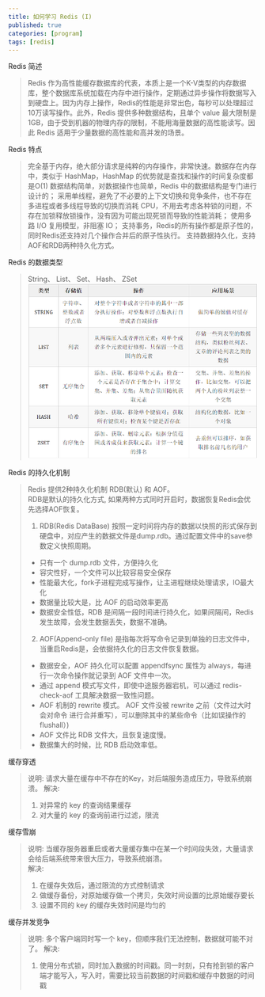 ```yaml
---
title: 如何学习 Redis (I)
published: true
categories: [program]
tags: [redis]
---
```


Redis 简述
> Redis 作为高性能缓存数据库的代表，本质上是一个K-V类型的内存数据库，整个数据库系统加载在内存中进行操作，定期通过异步操作将数据写入到硬盘上。因为内存上操作，Redis的性能是非常出色，每秒可以处理超过10万读写操作。此外，Redis 提供多种数据结构，且单个 value 最大限制是1GB，由于受到机器的物理内存的限制，不能用海量数据的高性能读写。因此 Redis 适用于少量数据的高性能和高并发的场景。

Redis 特点
> 完全基于内存，绝大部分请求是纯粹的内存操作，非常快速。数据存在内存中，类似于 HashMap，HashMap 的优势就是查找和操作的时间复杂度都是O(1)
> 数据结构简单，对数据操作也简单，Redis 中的数据结构是专门进行设计的；
> 采用单线程，避免了不必要的上下文切换和竞争条件，也不存在多进程或者多线程导致的切换而消耗 CPU，不用去考虑各种锁的问题，不存在加锁释放锁操作，没有因为可能出现死锁而导致的性能消耗；
> 使用多路 I/O 复用模型，非阻塞 IO；
> 支持事务，Redis的所有操作都是原子性的，同时Redis还支持对几个操作合并后的原子性执行。
> 支持数据持久化，支持AOF和RDB两种持久化方式。

Redis 的数据类型
> String、 List、 Set、 Hash、 ZSet
> ![](/images/redis-datatype.png)   

Redis 的持久化机制
> Redis 提供2种持久化机制 RDB(默认) 和 AOF。   
> RDB是默认的持久化方式, 如果两种方式同时开启时，数据恢复Redis会优先选择AOF恢复。
> 1. RDB(Redis DataBase) 按照一定时间将内存的数据以快照的形式保存到硬盘中，对应产生的数据文件是dump.rdb。通过配置文件中的save参数定义快照周期。  
> * 只有一个 dump.rdb 文件，方便持久化
> * 容灾性好，一个文件可以比较容易安全保存
> * 性能最大化，fork子进程完成写操作，让主进程继续处理请求，IO最大化
> * 数据量比较大是，比 AOF 的启动效率更高
> * 数据安全性低，RDB 是间隔一段时间进行持久化，如果间隔间，Redis 发生故障，会发生数据丢失，数据不准确。  
> 2. AOF(Append-only file) 是指每次将写命令记录到单独的日志文件中，当重启Redis是，会依据持久化的日志文件恢复数据。  
> * 数据安全，AOF 持久化可以配置 appendfsync 属性为 always，每进行一次命令操作就记录到 AOF 文件中一次。
> * 通过 append 模式写文件，即使中途服务器宕机，可以通过 redis-check-aof 工具解决数据一致性问题。
> * AOF 机制的 rewrite 模式。 AOF 文件没被 rewrite 之前（文件过大时会对命令 进行合并重写），可以删除其中的某些命令（比如误操作的 flushall）)
> * AOF 文件比 RDB 文件大，且恢复速度慢。
> * 数据集大的时候，比 RDB 启动效率低。

缓存穿透
> 说明: 请求大量在缓存中不存在的Key，对后端服务造成压力，导致系统崩溃。
> 解决:
> 1. 对异常的 key 的查询结果缓存
> 2. 对大量的 key 的查询前进行过滤，限流

缓存雪崩
> 说明: 当缓存服务器重启或者大量缓存集中在某一个时间段失效，大量请求会给后端系统带来很大压力，导致系统崩溃。  
> 解决:  
> 1. 在缓存失效后，通过限流的方式控制请求
> 2. 做缓存备份，对原始缓存做一个拷贝，失效时间设置的比原始缓存要长  
> 3. 设置不同的 key 的缓存失效时间是均匀的

缓存并发竞争
> 说明: 多个客户端同时写一个 key，但顺序我们无法控制，数据就可能不对了。
> 解决: 
> 1. 使用分布式锁，同时加入数据的时间戳。同一时刻，只有抢到锁的客户端才能写入，写入时，需要比较当前数据的时间戳和缓存中数据的时间戳
